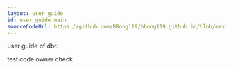 ```yaml
---
layout: user-guide
id: user_guide_main
sourceCodeUrl: https://github.com/BBong119/bbong119.github.io/blob/master/DBR-Basic-Info/user-guide/index.md
---
```



user guide of dbr.    

test code owner check.
